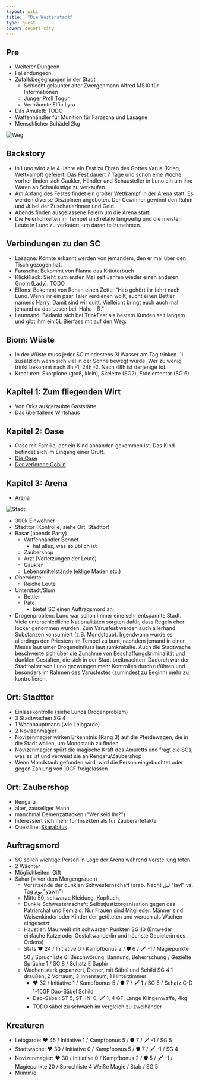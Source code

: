 ```yaml
---
layout: wiki
title:  "Die Wüstenstadt"
type: quest
cover: desert-city
---
```

## Pre
- Weiterer Dungeon
- Fallendungeon
- Zufallsbegegnungen in der Stadt
  - Schlecht gelaunter alter Zwergenmann Alfred MS10 für Informationen
  - Junger Proll Togur
  - Verträumte Elfin Lyra
- Das Amulett: TODO
- Waffenhändler für Munition für Farascha und Lasagne
- Menschlicher Schädel 2kg

![Weg](/assets/wiki/wueste.jpeg)

## Backstory
- In Luno wird alle 4 Jahre ein Fest zu Ehren des Gottes Varus (Krieg, Wettkampf) gefeiert. Das Fest dauert 7 Tage und schon eine Woche vorher finden sich Gaukler, Händler und Schausteller in Luno ein um ihre Waren an Schaulustige zu verkaufen.
- Am Anfang des Festes findet ein großer Wettkampf in der Arena statt. Es werden diverse Disziplinen angeboten. Der Gewinner gewinnt den Ruhm und Jubel der ZuschauerInnen und Geld.
- Abends finden ausgelassene Feiern um die Arena statt.
- Die Feierlichkeiten im Tempel sind relativ langweilig und die meisten Leute in Luno zu verkatert, um daran teilzunehmen.

## Verbindungen zu den SC
- Lasagne: Könnte erkannt werden von jemandem, den er mal über den Tisch gezogen hat.
- Farascha: Bekommt von Flanna das Kräuterbuch
- KlickKlack: Sieht zum ersten Mal seit Jahren wieder einen anderen Gnom (Lady). TODO
- Elfons: Bekommt von Ronan einen Zettel "Hab gehört ihr fahrt nach Luno. Wenn ihr ein paar Taler verdienen wollt, sucht einen Bettler namens Harry. Damit sind wir quitt. Vielleicht bringt euch auch mal jemand da das Lesen bei. Haha - R."
- Leunnand: Bedankt sich bei TrinkFest als bestem Kunden seit langem und gibt ihm ein 5L Bierfass mit auf den Weg.

## Biom: Wüste
- In der Wüste muss jeder SC mindestens 3l Wasser am Tag trinken. 1l zusätzlich wenn sich viel in der Sonne bewegt wurde. Wer zu wenig trinkt bekommt nach 8h -1, 24h -2. Nach 48h ist derjenige tot.
- Kreaturen: Skorpione (groß, klein), Skelette (SG2), Erdelementar (SG 6)

## Kapitel 1: Zum fliegenden Wirt
- Von Orks ausgeraubte Gaststätte
- [Das überfallene Wirtshaus](../ueberfallene-wirtshaus)

## Kapitel 2: Oase
- Oase mit Familie, der ein Kind abhanden gekommen ist. Das Kind befindet sich im Eingang einer Gruft.
- [Die Oase](../oase)
- [Der verlorene Goblin](../verlorene-goblin)

## Kapitel 3: Arena
- [Arena](../arena)

![Stadt](/assets/wiki/luno.jpeg)

- 300k Einwohner
- Stadttor (Kontrolle, siehe Ort: Stadttor)
- Basar (abends Party)
  - Waffenhändler Bennet
    - hat alles, was so üblich ist
  - Zaubershop
  - Arzt (Verletzungen der Leute)
  - Gaukler
  - Lebensmittelstände (eklige Maden etc.)
- Oberviertel
  - Reiche Leute
- Unterstadt/Slum
  - Bettler
  - Pate
    - bietet SC einen Auftragsmord an
- Drogenproblem: Luno war schon immer eine sehr entspannte Stadt. Viele unterschiedliche Nationalitäten sorgten dafür, dass Regeln eher locker genommen wurden. Zum Varusfest werden auch allerhand Substanzen konsumiert (z.B. Mondstaub). Irgendwann wurde es allerdings den Priestern im Tempel zu bunt, nachdem jemand in einer Messe laut unter Drogeneinfluss laut rumkrakelte. Auch die Stadtwache beschwerte sich über die Zunahme von Beschaffungskriminalität und dunklen Gestalten, die sich in der Stadt breitmachten. Dadurch war der Stadthalter von Luno gezwungen mehr Kontrollen durchzuführen und besonders im Rahmen des Varusfestes (zumindest zu Beginn) mehr zu kontrollieren.

## Ort: Stadttor
- Einlasskontrolle (siehe Lunos Drogenproblem)
- 3 Stadtwachen SG 4
- 1 Wachhauptmann (wie Leibgarde)
- 2 Novizenmagier
- Novizenmagier wirken Erkenntnis (Rang 3) auf die Pferdewagen, die in die Stadt wollen, um Mondstaub zu finden
- Novizenmagier spürt die magische Kraft des Amuletts und fragt die SCs, was es ist und verweist sie an Rengaru/Zaubershop
- Wenn Mondstaub gefunden wird, wird die Person eingebuchtet oder gegen Zahlung von 10GF freigelassen

## Ort: Zaubershop
- Rengaru
- alter, zauseliger Mann
- manchmal Demenzattacken ("Wer seid ihr?")
- Interessiert sich mehr für Insekten als für Zauberartefakte
- Questline: [Skarabäus](../skarabeus.md)

## Auftragsmord
- SC sollen wichtige Person in Loge der Arena während Vorstellung töten
- 2 Wächter
- Möglichkeiten: Gift
- Sahar (= vor dem Morgengrauen)
  - Vorsitzende der dunklen Schwesternschaft (arab. Nacht ليل "layl" vs. Tag يوم "yawn")
  - Mitte 50, schwarze Kleidung, Kopftuch,
  - Dunkle Schwesternschaft: Selbstjustizorganisation gegen das Patriarchat und Femizid. Nur Frauen sind Mitglieder. Männer sind Waisenkinder oder Kinder der getöteten und werden als Wachen eingesetzt.
  - Haustier: Mau weiß mit schwarzen Punkten SG 10 (Entweder einfache Katze oder Gestaltwanderlin und höchste Gebieterin des Ordens)
  - Stats ❤️ 24 / Initiative 0 / Kampfbonus 2 / 🛡️ 6 / 🗡️ -1 / Magiepunkte 50 / Spruchliste 6: Beschwörung, Bannung, Beherrschung / Gezielte Sprüche 1 / SG 8 / Schatz E Saphir
  - Wachen stark gepanzert, Diener, mit Säbel und Schild SG 4 1 draußen, 2 Vorraum, 3 Innenraum, 1 Hinterzimmer
    - ❤️ 32 / Initiative 1 / Kampfbonus 5 / 🛡️ 7 / 🗡️ 1 / SG 5 / Schatz C-D 1-10GF Dao-Säbel Schild
    - Dao-Säbel: ST 5, ST, INI 0, 🗡 1, 4 GF, Lange Klingenwaffe, 4kg 
    - TODO säbel zu schwach im vergleich zu zweihänder

## Kreaturen
- Leibgarde: ❤️ 45 / Initiative 1 / Kampfbonus 5 / 🛡️ 7 / 🗡️ -1 / SG 5
- Stadtwache: ❤️ 30 / Initiative 0 / Kampfbonus 5 / 🛡️ 7 / 🗡️ -1 / SG 4
- Novizenmagier: ❤️ 30 / Initiative 0 / Kampfbonus 2 / 🛡️ 5 / 🗡️ -1 / Magiepunkte 20 / Spruchliste 4 Weiße Magie / Stab / SG 5
- Mummie